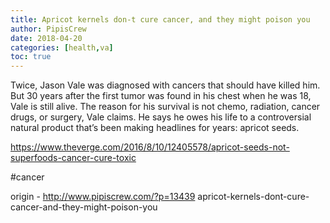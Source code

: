 ```yaml
---
title: Apricot kernels don-t cure cancer, and they might poison you
author: PipisCrew
date: 2018-04-20
categories: [health,va]
toc: true
---
```


Twice, Jason Vale was diagnosed with cancers that should have killed him. But 30 years after the first tumor was found in his chest when he was 18, Vale is still alive. The reason for his survival is not chemo, radiation, cancer drugs, or surgery, Vale claims. He says he owes his life to a controversial natural product that’s been making headlines for years: apricot seeds.

https://www.theverge.com/2016/8/10/12405578/apricot-seeds-not-superfoods-cancer-cure-toxic

#cancer

origin - http://www.pipiscrew.com/?p=13439 apricot-kernels-dont-cure-cancer-and-they-might-poison-you